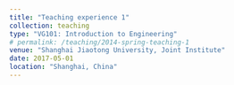 ```yaml
---
title: "Teaching experience 1"
collection: teaching
type: "VG101: Introduction to Engineering"
# permalink: /teaching/2014-spring-teaching-1
venue: "Shanghai Jiaotong University, Joint Institute"
date: 2017-05-01
location: "Shanghai, China"
---
```

